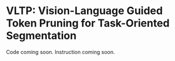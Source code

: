 # VLTP: Vision-Language Guided Token Pruning for Task-Oriented Segmentation

Code coming soon.
Instruction coming soon.
